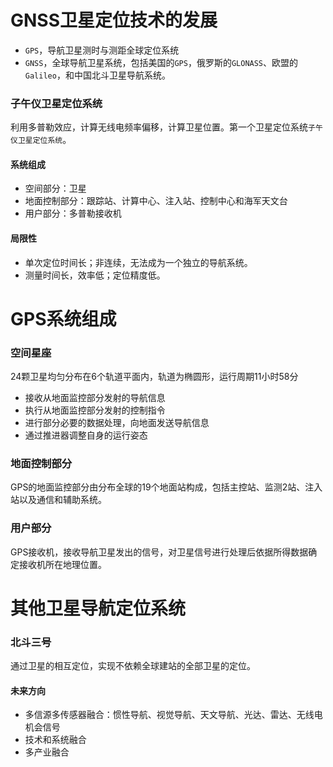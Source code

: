 # GNSS卫星定位技术的发展

- `GPS`，导航卫星测时与测距全球定位系统
- `GNSS`，全球导航卫星系统，包括美国的`GPS`，俄罗斯的`GLONASS`、欧盟的`Galileo`，和中国北斗卫星导航系统。

### 子午仪卫星定位系统

利用多普勒效应，计算无线电频率偏移，计算卫星位置。第一个卫星定位系统`子午仪卫星定位系统`。

#### 系统组成
- 空间部分：卫星
- 地面控制部分：跟踪站、计算中心、注入站、控制中心和海军天文台
- 用户部分：多普勒接收机

#### 局限性
- 单次定位时间长；非连续，无法成为一个独立的导航系统。
- 测量时间长，效率低；定位精度低。

# GPS系统组成

### 空间星座

24颗卫星均匀分布在6个轨道平面内，轨道为椭圆形，运行周期11小时58分

- 接收从地面监控部分发射的导航信息
- 执行从地面监控部分发射的控制指令
- 进行部分必要的数据处理，向地面发送导航信息
- 通过推进器调整自身的运行姿态

### 地面控制部分

GPS的地面监控部分由分布全球的19个地面站构成，包括主控站、监测2站、注入站以及通信和辅助系统。

### 用户部分

GPS接收机，接收导航卫星发出的信号，对卫星信号进行处理后依据所得数据确定接收机所在地理位置。


# 其他卫星导航定位系统

### 北斗三号
通过卫星的相互定位，实现不依赖全球建站的全部卫星的定位。
#### 未来方向
- 多信源多传感器融合：惯性导航、视觉导航、天文导航、光达、雷达、无线电机会信号
- 技术和系统融合
- 多产业融合
